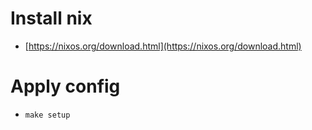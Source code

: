 # Install nix
- [https://nixos.org/download.html](https://nixos.org/download.html)

# Apply config
- `make setup`
